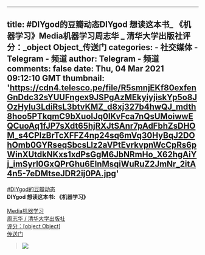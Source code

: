 
---
title: #DIYgod的豆瓣动态DIYgod 想读这本书_ 《机器学习》Media机器学习周志华 _ 清华大学出版社评分：_object Object_传送门
categories: 
    - 社交媒体
    - Telegram - 频道
author: Telegram - 频道
comments: false
date: Thu, 04 Mar 2021 09:12:10 GMT
thumbnail: 'https://cdn4.telesco.pe/file/R5smnjEKf80exfenGnDdc32sYUUFngex9JSPgAzMEkyiyjiskYp5o8JOzHylu3LdiRsL3btvKMZ_d8xj327b4hwQJ_mdth8hoo5PTkqmC9bXuoIJq0IKvFca7nQsUMoiwwEQCuoAq1fJP7sXdt65hjRXJtSAnr7pAdFbhZsDHOM_s4CPlzBrTcXFFZ4np24sq6mVq30HyBqJ2DOhOmb0GYRseqSbcsLlz2aVPtEvrkvpnWcCpRs6pWinXUtdkNKxs1xdPsGgM6JbNRmHo_X62hgAiYj_imSyrl0GxQPrGhu6ElnMsqiWuRuZ2JmNr_2itA4n5-7eDMtseJDR2ij0PA.jpg'
---

<div>   
<p><a href="https://t.me/awesomeDIYgod/4234?q=%23DIYgod%E7%9A%84%E8%B1%86%E7%93%A3%E5%8A%A8%E6%80%81">#DIYgod的豆瓣动态</a><mark class="highlight"></mark><br><b><mark class="highlight"></mark>DIYgod<mark class="highlight"></mark> <mark class="highlight"></mark>想读这本书<mark class="highlight"></mark>: 《<mark class="highlight"></mark>机器学习<mark class="highlight"></mark>》</b><br><br><a href="https://img9.doubanio.com/view/status/l/public/1hdNpA.jpg" target="_blank" rel="noopener" onclick="return confirm('Open this link?\n\n'+this.href);"><mark class="highlight"></mark>Media</a><a href="https://book.douban.com/subject/26708119/" target="_blank" rel="noopener" onclick="return confirm('Open this link?\n\n'+this.href);">机器学习<mark class="highlight"></mark><br><mark class="highlight"></mark>周志华<mark class="highlight"></mark> / <mark class="highlight"></mark>清华大学出版社<mark class="highlight"></mark><br><mark class="highlight"></mark>评分<mark class="highlight"></mark>：[<mark class="highlight"></mark>object<mark class="highlight"></mark> <mark class="highlight"></mark>Object<mark class="highlight"></mark>]</a><br><a href="https://www.douban.com/people/62759792/status/3330338002/" target="_blank" rel="noopener" onclick="return confirm('Open this link?\n\n'+this.href);"><mark class="highlight"></mark>传送门</a><mark class="highlight"></mark></p><blockquote><img src="https://cdn4.telesco.pe/file/R5smnjEKf80exfenGnDdc32sYUUFngex9JSPgAzMEkyiyjiskYp5o8JOzHylu3LdiRsL3btvKMZ_d8xj327b4hwQJ_mdth8hoo5PTkqmC9bXuoIJq0IKvFca7nQsUMoiwwEQCuoAq1fJP7sXdt65hjRXJtSAnr7pAdFbhZsDHOM_s4CPlzBrTcXFFZ4np24sq6mVq30HyBqJ2DOhOmb0GYRseqSbcsLlz2aVPtEvrkvpnWcCpRs6pWinXUtdkNKxs1xdPsGgM6JbNRmHo_X62hgAiYj_imSyrl0GxQPrGhu6ElnMsqiWuRuZ2JmNr_2itA4n5-7eDMtseJDR2ij0PA.jpg" referrerpolicy="no-referrer"></blockquote>  
</div>
            